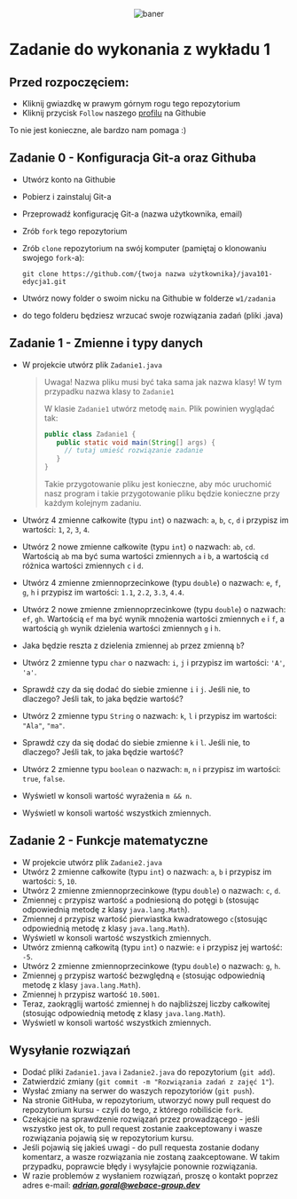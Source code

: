 <p align="center"><img src="https://user-images.githubusercontent.com/50357817/211667240-a5cc7635-b8ff-4d15-b849-33b43add557c.svg" alt="baner"></p>

# Zadanie do wykonania z wykładu 1

## Przed rozpoczęciem:
- Kliknij gwiazdkę w prawym górnym rogu tego repozytorium
- Kliknij przycisk ```Follow``` naszego [profilu](https://github.com/WebAce-Group) na Githubie

To nie jest konieczne, ale bardzo nam pomaga :)

## Zadanie 0 - Konfiguracja Git-a oraz Githuba
- Utwórz konto na Githubie
- Pobierz i zainstaluj Git-a
- Przeprowadź konfigurację Git-a (nazwa użytkownika, email)
- Zrób ```fork``` tego repozytorium
- Zrób ```clone``` repozytorium na swój komputer (pamiętaj o klonowaniu swojego ```fork```-a):
  
   ```git clone https://github.com/{twoja nazwa użytkownika}/java101-edycja1.git```
-  Utwórz nowy folder o swoim nicku na Githubie w folderze ```w1/zadania```
-  do tego folderu będziesz wrzucać swoje rozwiązania zadań (pliki .java)

## Zadanie 1 - Zmienne i typy danych
- W projekcie utwórz plik ```Zadanie1.java```
  > Uwaga! Nazwa pliku musi być taka sama jak nazwa klasy!
  > W tym przypadku nazwa klasy to ```Zadanie1```
  >
  > W klasie ```Zadanie1``` utwórz metodę ```main```.
  > Plik powinien wyglądać tak:
  > ```java
  >public class Zadanie1 {
  >    public static void main(String[] args) {
  >      // tutaj umieść rozwiązanie zadanie      
  >    }
  > }
  > ```
  > Takie przygotowanie pliku jest konieczne, aby móc uruchomić nasz program i takie przygotowanie pliku będzie konieczne przy każdym kolejnym zadaniu.
- Utwórz 4 zmienne całkowite (typu ```int```) o nazwach: ```a```, ```b```, ```c```, ```d``` i przypisz im wartości: ```1```, ```2```, ```3```, ```4```.
- Utwórz 2 nowe zmienne całkowite (typu ```int```) o nazwach: ```ab```, ```cd```. Wartością ```ab``` ma być suma wartości zmiennych ```a``` i ```b```, a wartością ```cd``` różnica wartości zmiennych ```c``` i ```d```.
- Utwórz 4 zmienne zmiennoprzecinkowe (typu ```double```) o nazwach: ```e```, ```f```, ```g```, ```h``` i przypisz im wartości: ```1.1```, ```2.2```, ```3.3```, ```4.4```.
- Utwórz 2 nowe zmienne zmiennoprzecinkowe (typu ```double```) o nazwach: ```ef```, ```gh```. Wartością ```ef``` ma być wynik mnożenia wartości zmiennych ```e``` i ```f```, a wartością ```gh``` wynik dzielenia wartości zmiennych ```g``` i ```h```.

- Jaka będzie reszta z dzielenia zmiennej ```ab``` przez zmienną ```b```?

- Utwórz 2 zmienne typu ```char``` o nazwach: ```i```, ```j``` i przypisz im wartości: ```'A'```, ```'a'```.
- Sprawdź czy da się dodać do siebie zmienne ```i``` i ```j```. Jeśli nie, to dlaczego? Jeśli tak, to jaka będzie wartość?
- Utwórz 2 zmienne typu ```String``` o nazwach: ```k```, ```l``` i przypisz im wartości: ```"Ala"```, ```"ma"```.
- Sprawdź czy da się dodać do siebie zmienne ```k``` i ```l```. Jeśli nie, to dlaczego? Jeśli tak, to jaka będzie wartość?
- Utwórz 2 zmienne typu ```boolean``` o nazwach: ```m```, ```n``` i przypisz im wartości: ```true```, ```false```.
- Wyświetl w konsoli wartość wyrażenia ```m && n```.
- Wyświetl w konsoli wartość wszystkich zmiennych.

## Zadanie 2 - Funkcje matematyczne
- W projekcie utwórz plik ```Zadanie2.java```
- Utwórz 2 zmienne całkowite (typu ```int```) o nazwach: ```a```, ```b``` i przypisz im wartości: ```5```, ```10```.
- Utwórz 2 zmienne zmiennoprzecinkowe (typu ```double```) o nazwach: ```c```, ```d```.
- Zmiennej ```c``` przypisz wartość ```a``` podniesioną do potęgi ```b``` (stosując odpowiednią metodę z klasy ```java.lang.Math```).
- Zmiennej ```d``` przypisz wartość pierwiastka kwadratowego ```c```(stosując odpowiednią metodę z klasy ```java.lang.Math```).
- Wyświetl w konsoli wartość wszystkich zmiennych.
- Utwórz zmienną całkowitą (typu ```int```) o nazwie: ```e``` i przypisz jej wartość: ```-5```.
- Utwórz 2 zmienne zmiennoprzecinkowe (typu ```double```) o nazwach: ```g```, ```h```.
- Zmiennej ```g``` przypisz wartość bezwględną ```e``` (stosując odpowiednią metodę z klasy ```java.lang.Math```).
- Zmiennej ```h``` przypisz wartość ```10.5001```.
- Teraz, zaokrąglij wartość zmiennej ```h``` do najbliższej liczby całkowitej (stosując odpowiednią metodę z klasy ```java.lang.Math```).
- Wyświetl w konsoli wartość wszystkich zmiennych.

## Wysyłanie rozwiązań
- Dodać pliki ```Zadanie1.java``` i ```Zadanie2.java``` do repozytorium (```git add```).
- Zatwierdzić zmiany (```git commit -m "Rozwiązania zadań z zajęć 1"```).
- Wysłać zmiany na serwer do waszych repozytoriów (```git push```).
- Na stronie GitHuba, w repozytorium, utworzyć nowy pull request do repozytorium kursu - czyli do tego, z którego robiliście ```fork```.
- Czekajcie na sprawdzenie rozwiązań przez prowadzącego - jeśli wszystko jest ok, to pull request zostanie zaakceptowany i wasze rozwiązania pojawią się w repozytorium kursu.
- Jeśli pojawią się jakieś uwagi - do pull requesta zostanie dodany komentarz, a wasze rozwiązania nie zostaną zaakceptowane. W takim przypadku, poprawcie błędy i wysyłajcie ponownie rozwiązania.
- W razie problemów z wysłaniem rozwiązań, proszę o kontakt poprzez adres e-mail: ***adrian.goral@webace-group.dev***